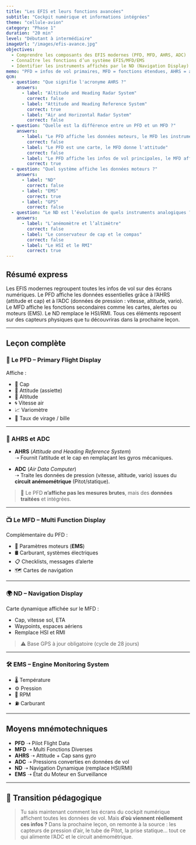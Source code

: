 ```yaml
---
title: "Les EFIS et leurs fonctions avancées"
subtitle: "Cockpit numérique et informations intégrées"
theme: "cellule-avion"
category: "Phase 1"
duration: "20 min"
level: "Débutant à intermédiaire"
imageUrl: "/images/efis-avance.jpg"
objectives:
  - Comprendre les composants des EFIS modernes (PFD, MFD, AHRS, ADC)
  - Connaître les fonctions d’un système EFIS/MFD/EMS
  - Identifier les instruments affichés par le ND (Navigation Display)
memo: "PFD = infos de vol primaires, MFD = fonctions étendues, AHRS = attitude + cap, EMS = paramètres moteur."
qcm:
  - question: "Que signifie l'acronyme AHRS ?"
    answers:
      - label: "Altitude and Heading Radar System"
        correct: false
      - label: "Attitude and Heading Reference System"
        correct: true
      - label: "Air and Horizontal Radar System"
        correct: false
  - question: "Quelle est la différence entre un PFD et un MFD ?"
    answers:
      - label: "Le PFD affiche les données moteurs, le MFD les instruments primaires"
        correct: false
      - label: "Le PFD est une carte, le MFD donne l'attitude"
        correct: false
      - label: "Le PFD affiche les infos de vol principales, le MFD affiche des fonctions supplémentaires"
        correct: true
  - question: "Quel système affiche les données moteurs ?"
    answers:
      - label: "ND"
        correct: false
      - label: "EMS"
        correct: true
      - label: "GPS"
        correct: false
  - question: "Le ND est l’évolution de quels instruments analogiques ?"
    answers:
      - label: "L’anémomètre et l’altimètre"
        correct: false
      - label: "Le conservateur de cap et le compas"
        correct: false
      - label: "Le HSI et le RMI"
        correct: true
---
```


## Résumé express

Les EFIS modernes regroupent toutes les infos de vol sur des écrans numériques. Le PFD affiche les données essentielles grâce à l’AHRS (attitude et cap) et à l’ADC (données de pression : vitesse, altitude, vario). Le MFD affiche les fonctions secondaires comme les cartes, alertes ou moteurs (EMS). Le ND remplace le HSI/RMI. Tous ces éléments reposent sur des capteurs physiques que tu découvriras dans la prochaine leçon.

---

## Leçon complète

### 🎯 Le PFD – Primary Flight Display

Affiche :

- 🧭 Cap
- 📐 Attitude (assiette)
- 📏 Altitude
- 🌀 Vitesse air
- 📈 Variomètre
- 🔄 Taux de virage / bille

---

### 🧠 AHRS et ADC

- **AHRS** (_Attitude and Heading Reference System_)  
  ➝ Fournit l’attitude et le cap en remplaçant les gyros mécaniques.

- **ADC** (_Air Data Computer_)  
  ➝ Traite les données de pression (vitesse, altitude, vario) issues du **circuit anémométrique** (Pitot/statique).

> 🔄 Le PFD **n’affiche pas les mesures brutes**, mais des **données traitées** et intégrées.

---

### 📺 Le MFD – Multi Function Display

Complémentaire du PFD :

- 🔧 Paramètres moteurs (**EMS**)
- 🛢️ Carburant, systèmes électriques
- 📋 Checklists, messages d’alerte
- 🗺️ Cartes de navigation

---

### 🌍 ND – Navigation Display

Carte dynamique affichée sur le MFD :

- Cap, vitesse sol, ETA
- Waypoints, espaces aériens
- Remplace HSI et RMI

> ⚠️ Base GPS à jour obligatoire (cycle de 28 jours)

---

### 🛠️ EMS – Engine Monitoring System

- 🌡️ Température
- ⚙️ Pression
- 🔁 RPM
- ⛽ Carburant

---

## Moyens mnémotechniques

- **PFD** ➝ Pilot Flight Data
- **MFD** ➝ Multi Fonctions Diverses
- **AHRS** ➝ Attitude + Cap sans gyro
- **ADC** ➝ Pressions converties en données de vol
- **ND** ➝ Navigation Dynamique (remplace HSI/RMI)
- **EMS** ➝ État du Moteur en Surveillance

---

## 📝 Transition pédagogique

> Tu sais maintenant comment les écrans du cockpit numérique affichent toutes les données de vol. Mais **d’où viennent réellement ces infos ?** Dans la prochaine leçon, on remonte à la source : les capteurs de pression d’air, le tube de Pitot, la prise statique… tout ce qui alimente l’ADC et le circuit anémométrique.